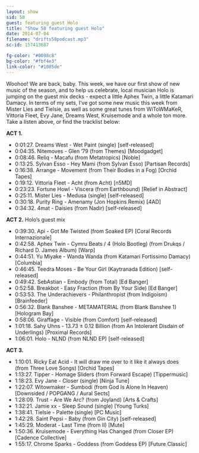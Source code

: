 ```yaml
---
layout: show
sid: 58
guest: featuring guest Holo
title: "Show 58 featuring guest Holo"
date: 2014-07-04
filename: "drifts58podcast.mp3"
sc-id: 157413687

fg-color: "#0098c8"
bg-color: "#fbf4e3"
link-color: "#1085de"
---
```


Woohoo! We are back, baby. This week, we have our first show of new music of the season, and to help us celebrate, local musician Holo is jumping on the guest mix decks - expect a little Aphex Twin, a little Katamari Damacy. In terms of my sets, I’ve got some new music this week from Mister Lies and Tielsie, as well as some great tunes from WiToWMaKeR, Vittoria Fleet, Evy Jane, Dreams West, Kruisemode and a whole ton more. Take a listen above, or find the tracklist below:

**ACT 1.**

* 0:01:27. Dreams West - Wet Paint (single) [self-released]
* 0:04:35. Nitemoves - Glen ’79 (from Themes) [Moodgadget]
* 0:08:46. Reliq - Macafu (from Metatropics) [Noble]
* 0:13:25. Sylvan Esso - Hey Mami (from Sylvan Esso) [Partisan Records]
* 0:16:38. Arrange - Movement (from Their Bodies in a Fog) [Orchid Tapes]
* 0:19:12. Vittoria Fleet - Acht (from Acht) [n5MD]
* 0:23:23. Fortune Howl - Viscera (from Earthbound) [Relief in Abstract]
* 0:25:11. Mister Lies - Medusa (single) [self-released]
* 0:30:18. Purity Ring - Amenamy (Jon Hopkins Remix) [4AD]
* 0:34:32. 4mat - Daisies (from Nadir) [self-released]

**ACT 2.** Holo’s guest mix

* 0:39:30. Api - Got Me Twisted (from Soaked EP) [Coral Records Internazionale]
* 0:42:58. Aphex Twin - Cymru Beats / 4 (Holo Bootleg) (from Drukqs / Richard D. James Album) [Warp]
* 0:44:51. Yu Miyake - Wanda Wanda (from Katamari Fortissimo Damacy) [Columbia]
* 0:46:45. Teedra Moses - Be Your Girl (Kaytranada Edition) [self-released]
* 0:49:42. SebAstian - Embody (from Total) [Ed Banger]
* 0:52:58. Breakbot - Easy Fraction (from By Your Side) [Ed Banger]
* 0:53:53. The Underachievers - Philanthropist (from Indigoism) [Brainfeeder]
* 0:56:32. Blank Banshee - METAMATERIAL (from Blank Banshee 1) [Hologram Bay]
* 0:58:06. Giraffage - Visible (from Comfort) [self-released]
* 1:01:18. Sahy Uhns - 13.73 ± 0.12 Billion (from An Intolerant Disdain of Underlings) [Proximal Records]
* 1:06:01. Holo - NLND (from NLND EP) [self-released]

**ACT 3.**

* 1:10:01. Ricky Eat Acid - It will draw me over to it like it always does (from Three Love Songs) [Orchid Tapes]
* 1:13:27. Tipper - Homage Sliders (from Forward Escape) [Tippermusic]
* 1:18:23. Evy Jane - Closer (single) [Ninja Tune]
* 1:22:07. Witowmaker - Sumbodi (from God Is Alone In Heaven) [Downsided / POPGANG / Aural Sects]
* 1:28:09. Trust - Are We Arc? (from Joyland) [Arts & Crafts]
* 1:32:21. Jamie xx - Sleep Sound (single) [Young Turks]
* 1:38:41. Tielsie - Palette (single) [PC Music]
* 1:42:28. Saint Pepsi - Baby (from Gin City) [self-released]
* 1:45:29. Moderat - Last Time (from II) [Mute]
* 1:50:36. Kruisemode - Everything Has Changed (from Closer EP) [Cadence Collective]
* 1:55:17. Chrome Sparks - Goddess (from Goddess EP) [Future Classic]
